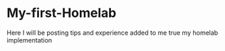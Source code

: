 # My-first-Homelab
Here I will be posting tips and experience added to me true my homelab implementation
